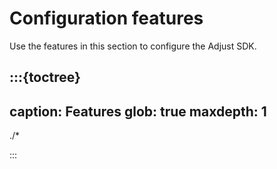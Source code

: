 # Configuration features

Use the features in this section to configure the Adjust SDK.

:::{toctree}
---
caption: Features
glob: true
maxdepth: 1
---

./*

:::
